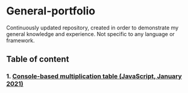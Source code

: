 # General-portfolio
Continuously updated repository, created in order to demonstrate my general knowledge and experience. Not specific to any language or framework.

## Table of content

### 1. [Console-based multiplication table (JavaScript, January 2021)](https://github.com/karinjohanson/General-portfolio/blob/main/Multiplication%20table.js)
